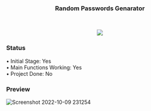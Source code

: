 <h3 align="center">Random Passwords Genarator</h3>

<br />
<p align="center">
  <a href="https://github.com/MithunWijayasiri/2x4_Calculator">
    <img src="https://skillicons.dev/icons?i=python,vscode" />
  </a>
</p>

<h3 align="left">Status</h3>
• Initial Stage: Yes <br />
• Main Functions Working: Yes <br />
• Project Done: No

<h3 align="left">Preview</h3>

![Screenshot 2022-10-09 231254](https://user-images.githubusercontent.com/104470671/194771729-5ee2c348-c8e3-4c72-b954-e3b25ca3175f.png)
